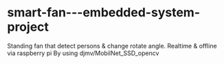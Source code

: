 # smart-fan---embedded-system-project
Standing fan that detect persons &amp; change rotate angle. Realtime &amp; offline via raspberry pi
By using djmv/MobilNet_SSD_opencv


